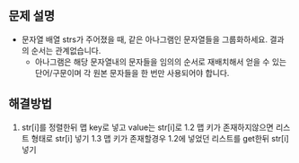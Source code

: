 ## 문제 설명
- 문자열 배열 strs가 주어졌을 때, 같은 아나그램인 문자열들을 그룹화하세요. 결과의 순서는 관계없습니다.
  - 아나그램은 해당 문자열내의 문자들을 임의의 순서로 재배치해서 얻을 수 있는 단어/구문이며 각 원본 문자들을 한 번만 사용되어야 합니다.


## 해결방법
1. str[i]를 정렬한뒤 맵 key로 넣고 value는 str[i]로
1.2 맵 키가 존재하지않으면 리스트 형태로 str[i] 넣기
1.3 맵 키가 존재할경우 1.2에 넣었던 리스트를 get한뒤 str[i] 넣기